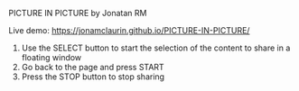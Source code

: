 PICTURE IN PICTURE by Jonatan RM

Live demo: 
https://jonamclaurin.github.io/PICTURE-IN-PICTURE/

1) Use the SELECT button to start the selection of the content to share in a floating window
2) Go back to the page and press START 
3) Press the STOP button to stop sharing 


